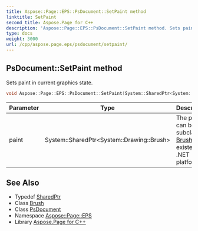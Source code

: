 ```yaml
---
title: Aspose::Page::EPS::PsDocument::SetPaint method
linktitle: SetPaint
second_title: Aspose.Page for C++
description: 'Aspose::Page::EPS::PsDocument::SetPaint method. Sets paint in current graphics state in C++.'
type: docs
weight: 3000
url: /cpp/aspose.page.eps/psdocument/setpaint/
---
```

## PsDocument::SetPaint method


Sets paint in current graphics state.

```cpp
void Aspose::Page::EPS::PsDocument::SetPaint(System::SharedPtr<System::Drawing::Brush> paint)
```


| Parameter | Type | Description |
| --- | --- | --- |
| paint | System::SharedPtr\<System::Drawing::Brush\> | The paint. It can be any subclass of [Brush](../) class existed in .NET platform. |

## See Also

* Typedef [SharedPtr](../../../system/sharedptr/)
* Class [Brush](../../../system.drawing/brush/)
* Class [PsDocument](../)
* Namespace [Aspose::Page::EPS](../../)
* Library [Aspose.Page for C++](../../../)
